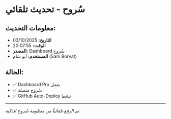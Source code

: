# سُروح - تحديث تلقائي

## معلومات التحديث:
- **التاريخ:** 03/10/2025
- **الوقت:** 20:07:55
- **المصدر:** Dashboard سُروح
- **المستخدم:** أبو شام (Sam Borvat)

## الحالة:
- ✅ Dashboard Pro يعمل
- ✅ سُروح متصلة
- ✅ GitHub Auto-Deploy نشط

---
*تم الرفع تلقائياً من منظومة سُروح الذكية*